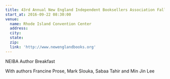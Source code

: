 ```yaml
---
title: 43rd Annual New England Independent Booksellers Association Fall Conference
start_at: 2016-09-22 08:30:00
venue:
  name: Rhode Island Convention Center
  address:
  city:
  state:
  zip:
  link: 'http://www.newenglandbooks.org'
---
```



NEIBA Author Breakfast

With authors Francine Prose, Mark Slouka, Sabaa Tahir and Min Jin Lee